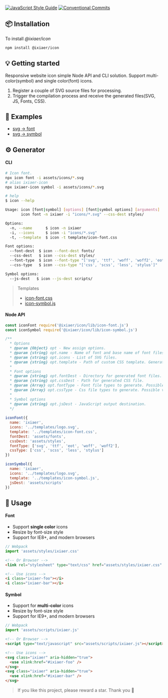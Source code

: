 [![JavaScript Style Guide](https://img.shields.io/github/package-json/dependency-version/ixiaer/icon/dev/eslint-config-standard.svg)](https://standardjs.com) [![Conventional Commits](https://img.shields.io/github/package-json/dependency-version/ixiaer/icon/dev/@commitlint/config-conventional.svg)](https://conventionalcommits.org)

## 📦 Installation

To install *@ixiaer/icon*

```bash
npm install @ixiaer/icon
```

## 💡 Getting started

Responsive website icon simple Node API and CLI solution. Support multi-color(symbol) and single color(font) icons.

1. Register a couple of SVG source files for processing.
2. Trigger the compilation process and receive the generated files(SVG, JS, Fonts, CSS).

## 🚸 Examples

* [svg -> font](https://github.com/ixiaer/icon-feather)
* [svg -> symbol](https://github.com/ixiaer/icon-logos)

## ⚙️ Generator

#### CLI

```bash
# Icon font.
npx icon font -i assets/icons/*.svg
# alias ixiaer-icon
npx ixiaer-icon symbol -i assets/icons/*.svg
```

```bash
# help
$ icon --help

Usage: icon [font|symbol] [options] [font|symbol options] [arguments]
       icon font -n ixiaer -i "icons/*.svg" --css-dest styles/

Options:
  -n, --name      $ icon -n ixiaer
  -i, --icons     $ icon -i "icons/*.svg"
  -t, --template  $ icon -t template/icon-font.css

Font options:
  --font-dest  $ icon --font-dest fonts/
  --css-dest   $ icon --css-dest styles/
  --font-type  $ icon --font-type "['svg', 'ttf', 'woff', 'woff2', 'eot']"
  --css-type   $ icon --css-type "['css', 'scss', 'less', 'stylus']"

Symbol options:
  --js-dest   $ icon --js-dest scripts/
```

> Templates
> * [icon-font.css](templates/icon-font.css)
> * [icon-symbol.js](templates/icon-symbol.js)

#### Node API

```javascript
const iconFont require('@ixiaer/icon/lib/icon-font.js')
const iconSymbol require('@ixiaer/icon/lib/icon-symbol.js')

/**
  * Options
  * @param {Object} opt - New assign options.
  * @param {string} opt.name - Name of font and base name of font files.
  * @param {string} opt.icons - List of SVG files.
  * @param {string} opt.template - Path of custom CSS template. Generator uses handlebars templates.
  * 
  * Font options
  * @param {string} opt.fontDest - Directory for generated font files.
  * @param {string} opt.cssDest - Path for generated CSS file.
  * @param {Array} opt.fontType - Font file types to generate. Possible values: ['svg', 'ttf', 'woff', 'woff2', 'eot'].
  * @param {Array} opt.cssType - Css file types to generate. Possible values: ['css', 'scss', 'less', 'stylus'].
  *
  * Symbol options
  * @param {string} opt.jsDest - JavaScript output destination.
  */
 
iconFont({
  name: 'ixiaer',
  icons: '../templates/logo.svg',
  template: '../templates/icon-font.css',
  fontDest: 'assets/fonts',
  cssDest: 'assets/styles',
  fontType: ['svg', 'ttf', 'eot', 'woff', 'woff2'],
  cssType: ['css', 'scss', 'less', 'stylus']
})

iconSymbol({
  name: 'ixiaer',
  icons: '../templates/logo.svg',
  template: '../templates/icon-symbol.js',
  jsDest: 'assets/scripts'
})
```

## 💎 Usage

#### Font

* Support **single color** icons
* Resize by font-size style
* Support for IE8+, and modern browsers

```javascript
// Webpack
import 'assets/styles/ixiaer.css'
```

```html
<!-- Or Browser -->
<link rel="stylesheet" type="text/css" href="assets/styles/ixiaer.css" />
```

```html
<!-- Use icons -->
<i class="ixiaer-foo"></i>
<i class="ixiaer-bar"></i>
```

#### Symbol

* Support for **multi-color** icons
* Resize by font-size style
* Support for IE9+, and modern browsers

```javascript
// Webpack
import 'assets/scripts/ixiaer.js'
```

```html
<!-- Or Browser -->
<script type="text/javascript" src="assets/scripts/ixiaer.js"></script>
```

```html
<!-- Use icons -->
<svg class="ixiaer" aria-hidden="true">
  <use xlink:href="#ixiaer-foo" />
</svg>
<svg class="ixiaer" aria-hidden="true">
  <use xlink:href="#ixiaer-bar" />
</svg>
```

> If you like this project, please reward a star. Thank you 🙏
